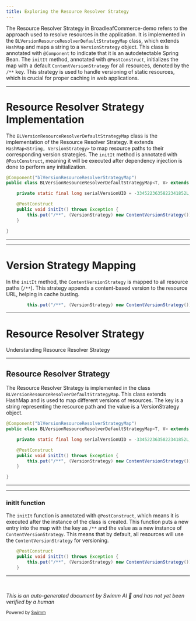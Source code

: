 ```yaml
---
title: Exploring the Resource Resolver Strategy
---
```

The Resource Resolver Strategy in BroadleafCommerce-demo refers to the approach used to resolve resources in the application. It is implemented in the `BLVersionResourceResolverDefaultStrategyMap` class, which extends `HashMap` and maps a string to a `VersionStrategy` object. This class is annotated with `@Component` to indicate that it is an autodetectable Spring Bean. The `initIt` method, annotated with `@PostConstruct`, initializes the map with a default `ContentVersionStrategy` for all resources, denoted by the `/**` key. This strategy is used to handle versioning of static resources, which is crucial for proper caching in web applications.

<SwmSnippet path="/common/src/main/java/org/broadleafcommerce/common/web/resource/resolver/BLVersionResourceResolverDefaultStrategyMap.java" line="28">

---

# Resource Resolver Strategy Implementation

The `BLVersionResourceResolverDefaultStrategyMap` class is the implementation of the Resource Resolver Strategy. It extends `HashMap<String, VersionStrategy>` to map resource paths to their corresponding version strategies. The `initIt` method is annotated with `@PostConstruct`, meaning it will be executed after dependency injection is done to perform any initialization.

```java
@Component("blVersionResourceResolverStrategyMap")
public class BLVersionResourceResolverDefaultStrategyMap<T, V> extends HashMap<String, VersionStrategy> {

    private static final long serialVersionUID = -3345223635822341852L;

    @PostConstruct
    public void initIt() throws Exception {
        this.put("/**", (VersionStrategy) new ContentVersionStrategy());
    }

}
```

---

</SwmSnippet>

<SwmSnippet path="/common/src/main/java/org/broadleafcommerce/common/web/resource/resolver/BLVersionResourceResolverDefaultStrategyMap.java" line="35">

---

# Version Strategy Mapping

In the `initIt` method, the `ContentVersionStrategy` is mapped to all resource paths (`/**`). This strategy appends a content-based version to the resource URL, helping in cache busting.

```java
        this.put("/**", (VersionStrategy) new ContentVersionStrategy());
```

---

</SwmSnippet>

# Resource Resolver Strategy

Understanding Resource Resolver Strategy

<SwmSnippet path="/common/src/main/java/org/broadleafcommerce/common/web/resource/resolver/BLVersionResourceResolverDefaultStrategyMap.java" line="28">

---

## Resource Resolver Strategy

The Resource Resolver Strategy is implemented in the class `BLVersionResourceResolverDefaultStrategyMap`. This class extends HashMap and is used to map different versions of resources. The key is a string representing the resource path and the value is a VersionStrategy object.

```java
@Component("blVersionResourceResolverStrategyMap")
public class BLVersionResourceResolverDefaultStrategyMap<T, V> extends HashMap<String, VersionStrategy> {

    private static final long serialVersionUID = -3345223635822341852L;

    @PostConstruct
    public void initIt() throws Exception {
        this.put("/**", (VersionStrategy) new ContentVersionStrategy());
    }

}
```

---

</SwmSnippet>

<SwmSnippet path="/common/src/main/java/org/broadleafcommerce/common/web/resource/resolver/BLVersionResourceResolverDefaultStrategyMap.java" line="33">

---

### initIt function

The `initIt` function is annotated with `@PostConstruct`, which means it is executed after the instance of the class is created. This function puts a new entry into the map with the key as `/**` and the value as a new instance of `ContentVersionStrategy`. This means that by default, all resources will use the `ContentVersionStrategy` for versioning.

```java
    @PostConstruct
    public void initIt() throws Exception {
        this.put("/**", (VersionStrategy) new ContentVersionStrategy());
    }
```

---

</SwmSnippet>

&nbsp;

*This is an auto-generated document by Swimm AI 🌊 and has not yet been verified by a human*

<SwmMeta version="3.0.0" repo-id="Z2l0aHViJTNBJTNBQnJvYWRsZWFmQ29tbWVyY2UtZGVtbyUzQSUzQWdpbGFkbmF2b3Q=" repo-name="BroadleafCommerce-demo" doc-type="overview"><sup>Powered by [Swimm](/)</sup></SwmMeta>
